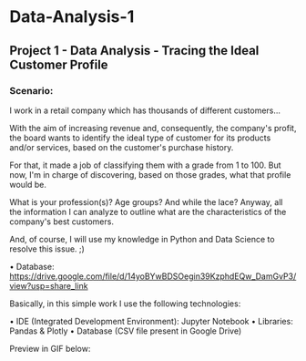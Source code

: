 # Data-Analysis-1
## Project 1 - Data Analysis - Tracing the Ideal Customer Profile

### Scenario:

I work in a retail company which has thousands of different customers...

With the aim of increasing revenue and, consequently, the company's profit, the board wants to identify the ideal type of customer for its products and/or services, based on the customer's purchase history.

For that, it made a job of classifying them with a grade from 1 to 100. But now, I'm in charge of discovering, based on those grades, what that profile would be.

What is your profession(s)? Age groups? And while the lace? Anyway, all the information I can analyze to outline what are the characteristics of the company's best customers.

And, of course, I will use my knowledge in Python and Data Science to resolve this issue. ;)

• Database: https://drive.google.com/file/d/14yoBYwBDSOegin39KzphdEQw_DamGvP3/view?usp=share_link

Basically, in this simple work I use the following technologies:

• IDE (Integrated Development Environment): Jupyter Notebook
• Libraries: Pandas & Plotly
• Database (CSV file present in Google Drive)

Preview in GIF below:


